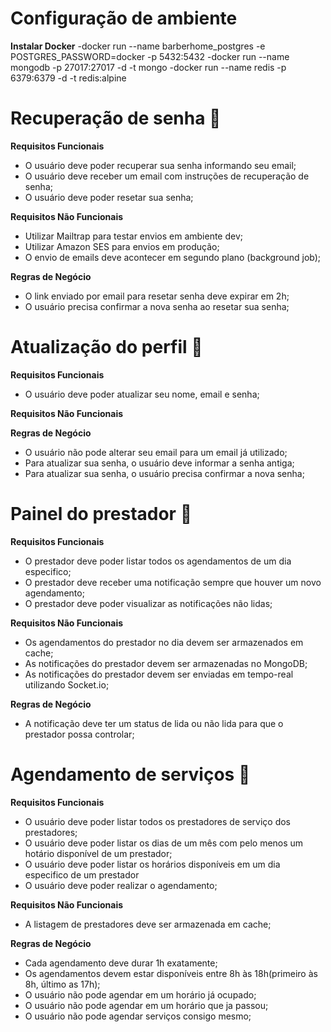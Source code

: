 # Configuração de ambiente
  **Instalar Docker**
  -docker run --name barberhome_postgres -e POSTGRES_PASSWORD=docker -p 5432:5432
  -docker run --name mongodb -p 27017:27017 -d -t mongo
  -docker run --name redis -p 6379:6379 -d -t redis:alpine

# Recuperação de senha 🚀

  **Requisitos Funcionais**
  - O usuário deve poder recuperar sua senha informando seu email;
  - O usuário deve receber um email com instruções de recuperação de senha;
  - O usuário deve poder resetar sua senha;

  **Requisitos Não Funcionais**
  - Utilizar Mailtrap para testar envios em ambiente dev;
  - Utilizar Amazon SES para envios em produção;
  - O envio de emails deve acontecer em segundo plano (background job);

  **Regras de Negócio**
  - O link enviado por email para resetar senha deve expirar em 2h;
  - O usuário precisa confirmar a nova senha ao resetar sua senha;

# Atualização do perfil 🚀

  **Requisitos Funcionais**
  - O usuário deve poder atualizar seu nome, email e senha;

  **Requisitos Não Funcionais**

  **Regras de Negócio**
  - O usuário não pode alterar seu email para um email já utilizado;
  - Para atualizar sua senha, o usuário deve informar a senha antiga;
  - Para atualizar sua senha, o usuário precisa confirmar a nova senha;

# Painel do prestador 🚀

  **Requisitos Funcionais**
  - O prestador deve poder listar todos os agendamentos de um dia especifico;
  - O prestador deve receber uma notificação sempre que houver um novo agendamento;
  - O prestador deve poder visualizar as notificações não lidas;

  **Requisitos Não Funcionais**
  - Os agendamentos do prestador no dia devem ser armazenados em cache;
  - As notificações do prestador devem ser armazenadas no MongoDB;
  - As notificações do prestador devem ser enviadas em tempo-real utilizando Socket.io;

  **Regras de Negócio**
  - A notificação deve ter um status de lida ou não lida para que o prestador possa controlar;

# Agendamento de serviços 🚀

  **Requisitos Funcionais**
  - O usuário deve poder listar todos os prestadores de serviço dos prestadores;
  - O usuário deve poder listar os dias de um mês com pelo menos um hotário disponível de um prestador;
  - O usuário deve poder listar os horários disponíveis em um dia especifico de um prestador
  - O usuário deve poder realizar o agendamento;

  **Requisitos Não Funcionais**
  - A listagem de prestadores deve ser armazenada em cache;

  **Regras de Negócio**
  - Cada agendamento deve durar 1h exatamente;
  - Os agendamentos devem estar disponíveis entre 8h às 18h(primeiro às 8h, último as 17h);
  - O usuário não pode agendar em um horário já ocupado;
  - O usuário não pode agendar em um horário que ja passou;
  - O usuário não pode agendar serviços consigo mesmo;


